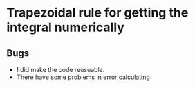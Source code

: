 # Trapezoidal rule for getting the integral numerically
## Bugs
* I did make the code reusuable.
* There have some problems in error calculating
